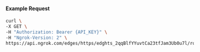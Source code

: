 <!-- Code generated for API Clients. DO NOT EDIT. -->

#### Example Request

```bash
curl \
-X GET \
-H "Authorization: Bearer {API_KEY}" \
-H "Ngrok-Version: 2" \
https://api.ngrok.com/edges/https/edghts_2qqBlfYYuvtCa23tfJam3Ub0u7l/routes/edghtsrt_2qqBll66kSf8gcEwvYlWRwzRB5M/webhook_verification
```

